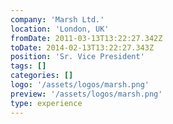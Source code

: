 ```yaml
---
company: 'Marsh Ltd.'
location: 'London, UK'
fromDate: 2011-03-13T13:22:27.342Z
toDate: 2014-02-13T13:22:27.343Z
position: 'Sr. Vice President'
tags: []
categories: []
logo: '/assets/logos/marsh.png'
preview: '/assets/logos/marsh.png'
type: experience
---
```


